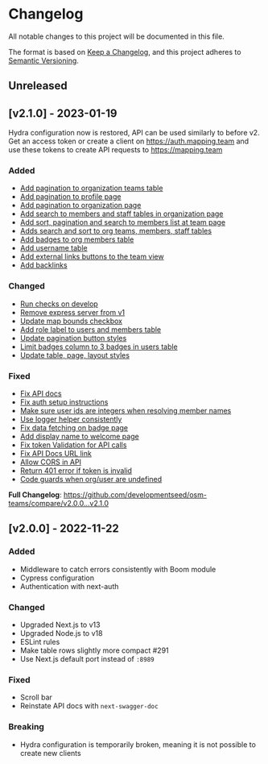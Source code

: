 # Changelog

All notable changes to this project will be documented in this file.

The format is based on [Keep a Changelog](https://keepachangelog.com/en/1.0.0/),
and this project adheres to [Semantic Versioning](https://semver.org/spec/v2.0.0.html).

## Unreleased
## [v2.1.0] - 2023-01-19

Hydra configuration now is restored, API can be used similarly to before v2. Get an access token or create a
client on https://auth.mapping.team and use these tokens to create API requests to https://mapping.team

### Added

* [Add pagination to organization teams table](https://github.com/developmentseed/osm-teams/pull/342)
* [Add pagination to profile page](https://github.com/developmentseed/osm-teams/pull/349)
* [Add pagination to organization page](https://github.com/developmentseed/osm-teams/pull/353)
* [Add search to members and staff tables in organization page](https://github.com/developmentseed/osm-teams/pull/367)
* [Add sort, pagination and search to members list at team page](https://github.com/developmentseed/osm-teams/pull/370)
* [Adds search and sort to org teams, members, staff tables](https://github.com/developmentseed/osm-teams/pull/375)
* [Add badges to org members table](https://github.com/developmentseed/osm-teams/pull/384)
* [Add username table](https://github.com/developmentseed/osm-teams/pull/347)
* [Add external links buttons to the team view](https://github.com/developmentseed/osm-teams/pull/378)
* [Add backlinks](https://github.com/developmentseed/osm-teams/pull/392)

### Changed

* [Run checks on develop](https://github.com/developmentseed/osm-teams/pull/366)
* [Remove express server from v1](https://github.com/developmentseed/osm-teams/pull/359)
* [Update map bounds checkbox](https://github.com/developmentseed/osm-teams/pull/374)
* [Add role label to users and members table](https://github.com/developmentseed/osm-teams/pull/389)
* [Update pagination button styles](https://github.com/developmentseed/osm-teams/pull/377)
* [Limit badges column to 3 badges in users table](https://github.com/developmentseed/osm-teams/pull/386)
* [Update table, page, layout styles](https://github.com/developmentseed/osm-teams/pull/391)

### Fixed

* [Fix API docs](https://github.com/developmentseed/osm-teams/pull/346)
* [Fix auth setup instructions](https://github.com/developmentseed/osm-teams/pull/348)
* [Make sure user ids are integers when resolving member names](https://github.com/developmentseed/osm-teams/pull/356)
* [Use logger helper consistently](https://github.com/developmentseed/osm-teams/pull/357)
* [Fix data fetching on badge page](https://github.com/developmentseed/osm-teams/pull/360)
* [Add display name to welcome page](https://github.com/developmentseed/osm-teams/pull/369)
* [Fix token Validation for API calls](https://github.com/developmentseed/osm-teams/pull/372)
* [Fix API Docs URL link](https://github.com/developmentseed/osm-teams/pull/380)
* [Allow CORS in API](https://github.com/developmentseed/osm-teams/pull/381)
* [Return 401 error if token is invalid](https://github.com/developmentseed/osm-teams/pull/393)
* [Code guards when org/user are undefined](https://github.com/developmentseed/osm-teams/pull/396)

**Full Changelog**: <https://github.com/developmentseed/osm-teams/compare/v2.0.0...v2.1.0>

## [v2.0.0] - 2022-11-22

### Added

* Middleware to catch errors consistently with Boom module
* Cypress configuration
* Authentication with next-auth

### Changed

* Upgraded Next.js to v13
* Upgraded Node.js to v18
* ESLint rules
* Make table rows slightly more compact #291
* Use Next.js default port instead of `:8989`

### Fixed

* Scroll bar
* Reinstate API docs with `next-swagger-doc`

### Breaking

* Hydra configuration is temporarily broken, meaning it is not possible to create new clients
